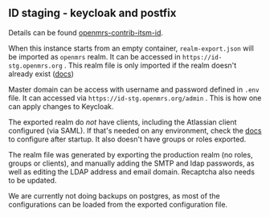 ## ID staging - keycloak and postfix

Details can be found [openmrs-contrib-itsm-id](https://github.com/openmrs/openmrs-contrib-itsm-id/tree/main). 

When this instance starts from an empty container, `realm-export.json` will be imported as `openmrs` realm. It can be accessed in `https://id-stg.openmrs.org` . This realm file is only imported if the realm doesn't already exist ([docs](https://www.keycloak.org/server/importExport#_importing_a_realm_during_startup))


Master domain can be access with username and password defined in `.env` file. It can accessed via `https://id-stg.openmrs.org/admin` . This is how one can apply changes to Keycloak. 

The exported realm do _not_ have clients, including the Atlassian client configured (via SAML). If that's needed on any environment, check the [docs](https://github.com/openmrs/openmrs-contrib-itsm-id/tree/main?tab=readme-ov-file#connecting-to-atlassian) to configure after startup. It also doesn't have groups or roles exported. 

The realm file was generated by exporting the production realm (no roles, groups or clients), and manually adding the SMTP and ldap passwords, as well as editing the LDAP address and email domain. Recaptcha also needs to be updated.

We are currently not doing backups on postgres, as most of the configurations can be loaded from the exported configuration file. 